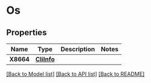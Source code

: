 # Os

## Properties
Name | Type | Description | Notes
------------ | ------------- | ------------- | -------------
**X8664** | [**CliInfo**](cliInfo.md) |  | 

[[Back to Model list]](../README.md#documentation-for-models) [[Back to API list]](../README.md#documentation-for-api-endpoints) [[Back to README]](../README.md)


